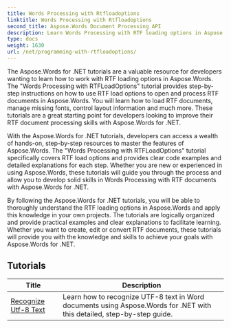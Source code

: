```yaml
---
title: Words Processing with Rtfloadoptions
linktitle: Words Processing with Rtfloadoptions
second_title: Aspose.Words Document Processing API
description: Learn Words Processing with RTF loading options in Aspose.Words for .NET. Learn how to load and manipulate RTF documents using step-by-step tutorials and sample C# code.
type: docs
weight: 1630
url: /net/programming-with-rtfloadoptions/
---
```

The Aspose.Words for .NET tutorials are a valuable resource for developers wanting to learn how to work with RTF loading options in Aspose.Words. The "Words Processing with RTFLoadOptions" tutorial provides step-by-step instructions on how to use RTF load options to open and process RTF documents in Aspose.Words. You will learn how to load RTF documents, manage missing fonts, control layout information and much more. These tutorials are a great starting point for developers looking to improve their RTF document processing skills with Aspose.Words for .NET.

With the Aspose.Words for .NET tutorials, developers can access a wealth of hands-on, step-by-step resources to master the features of Aspose.Words. The "Words Processing with RTFLoadOptions" tutorial specifically covers RTF load options and provides clear code examples and detailed explanations for each step. Whether you are new or experienced in using Aspose.Words, these tutorials will guide you through the process and allow you to develop solid skills in Words Processing with RTF documents with Aspose.Words for .NET.

By following the Aspose.Words for .NET tutorials, you will be able to thoroughly understand the RTF loading options in Aspose.Words and apply this knowledge in your own projects. The tutorials are logically organized and provide practical examples and clear explanations to facilitate learning. Whether you want to create, edit or convert RTF documents, these tutorials will provide you with the knowledge and skills to achieve your goals with Aspose.Words for .NET.

 ## Tutorials
| Title | Description |
| --- | --- |
| [Recognize Utf-8 Text](./recognize-utf8-text/) | Learn how to recognize UTF-8 text in Word documents using Aspose.Words for .NET with this detailed, step-by-step guide. |
